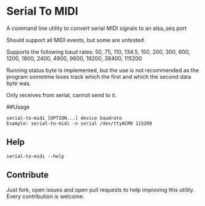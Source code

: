 # Serial To MIDI
A command line utility to convert serial MIDI signals to an alsa_seq port

Should support all MIDI events, but some are untested.

Supports the following baud rates: 50, 75, 110, 134.5, 150, 200, 300, 600, 1200, 1800, 2400, 4800, 9600, 19200, 38400, 115200

Running status byte is implemented, but the use is not recommended as the program sometime loses track which the first and which the second data byte was.

Only receives from serial, cannot send to it.

##Usage

	serial-to-midi [OPTION...] device baudrate
	Example: serial-to-midi -n serial /dev/ttyACM0 115200

## Help

	serial-to-midi --help

## Contribute

Just fork, open issues and open pull requests to help improving this utility. Every contribution is welcome.
